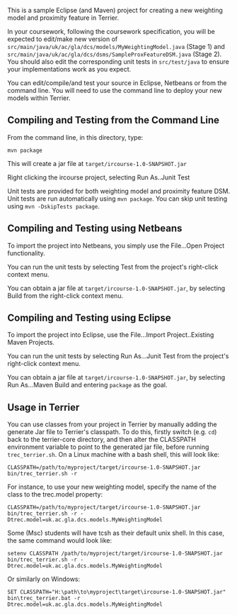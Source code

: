 This is a sample Eclipse (and Maven) project for creating a new weighting model and proximity feature in Terrier.

In your coursework, following the coursework specification, you will be expected to edit/make new version of `src/main/java/uk/ac/gla/dcs/models/MyWeightingModel.java` (Stage 1) and `src/main/java/uk/ac/gla/dcs/dsms/SampleProxFeatureDSM.java` (Stage 2). You should also edit the corresponding unit tests in `src/test/java` to ensure your implementations work as you expect.

You can edit/compile/and test your source in Eclipse, Netbeans or from the command line. You will need to use the command line to deploy your new models within Terrier.

## Compiling and Testing from the Command Line

From the command line, in this directory, type:
	
	mvn package

This will create a jar file at `target/ircourse-1.0-SNAPSHOT.jar`

 Right clicking the ircourse project, selecting Run As..Junit Test 

Unit tests are provided for both weighting model and proximity feature DSM. Unit tests are run automatically using `mvn package`. You can skip unit testing using `mvn -DskipTests package`.

## Compiling and Testing using Netbeans

To import the project into Netbeans, you simply use the File...Open Project functionality.

You can run the unit tests by selecting Test from the project's right-click context menu.

You can obtain a jar file at `target/ircourse-1.0-SNAPSHOT.jar`, by selecting Build from the right-click context menu.

## Compiling and Testing using Eclipse

To import the project into Eclipse, use the File...Import Project..Existing Maven Projects.

You can run the unit tests by selecting Run As...Junit Test from the project's right-click context menu.

You can obtain a jar file at `target/ircourse-1.0-SNAPSHOT.jar`, by selecting Run As...Maven Build and entering `package` as the goal. 

## Usage in Terrier

You can use classes from your project in Terrier by manually adding the generate Jar file to Terrier's classpath. To do this, firstly switch (e.g. `cd`) back to the terrier-core directory, and then alter the CLASSPATH environment variable to point to the generated jar file, before running `trec_terrier.sh`. On a Linux machine with a bash shell, this will look like:

	CLASSPATH=/path/to/myproject/target/ircourse-1.0-SNAPSHOT.jar bin/trec_terrier.sh -r
	
For instance, to use your new weighting model, specify the name of the class to the trec.model property:

	CLASSPATH=/path/to/myproject/target/ircourse-1.0-SNAPSHOT.jar bin/trec_terrier.sh -r -Dtrec.model=uk.ac.gla.dcs.models.MyWeightingModel

Some (Msc) students will have tcsh as their default unix shell. In this case, the same command would look like:

    setenv CLASSPATH /path/to/myproject/target/ircourse-1.0-SNAPSHOT.jar 
    bin/trec_terrier.sh -r -Dtrec.model=uk.ac.gla.dcs.models.MyWeightingModel
    
Or similarly on Windows:

    SET CLASSPATH="H:\path\to\myproject\target\ircourse-1.0-SNAPSHOT.jar"
    bin\trec_terrier.bat -r Dtrec.model=uk.ac.gla.dcs.models.MyWeightingModel
